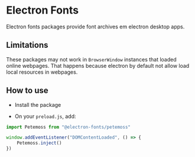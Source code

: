 # Electron Fonts

Electron fonts packages provide font archives em electron desktop apps.

## Limitations

These packages may not work in `BrowserWindow` instances that loaded online webpages. That happens because electron by default not allow load local resources in webpages.

## How to use

* Install the package

* On your `preload.js`, add:

```ts
import Petemoss from "@electron-fonts/petemoss"

window.addEventListener("DOMContentLoaded", () => {
    Petemoss.inject()
})
```